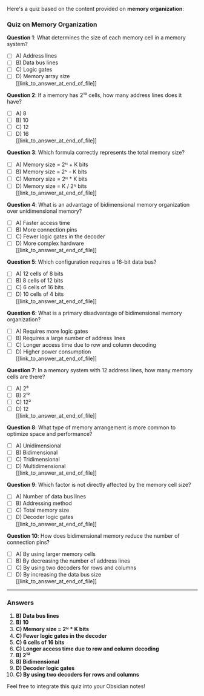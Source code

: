 Here's a quiz based on the content provided on **memory organization**:

### Quiz on Memory Organization

**Question 1**: What determines the size of each memory cell in a memory system?
- [ ] A) Address lines
- [ ] B) Data bus lines
- [ ] C) Logic gates
- [ ] D) Memory array size  
[[link_to_answer_at_end_of_file]]

**Question 2**: If a memory has 2¹⁰ cells, how many address lines does it have?
- [ ] A) 8
- [ ] B) 10
- [ ] C) 12
- [ ] D) 16  
[[link_to_answer_at_end_of_file]]

**Question 3**: Which formula correctly represents the total memory size?
- [ ] A) Memory size = 2ᴺ + K bits
- [ ] B) Memory size = 2ᴺ - K bits
- [ ] C) Memory size = 2ᴺ * K bits
- [ ] D) Memory size = K / 2ᴺ bits  
[[link_to_answer_at_end_of_file]]

**Question 4**: What is an advantage of bidimensional memory organization over unidimensional memory?
- [ ] A) Faster access time
- [ ] B) More connection pins
- [ ] C) Fewer logic gates in the decoder
- [ ] D) More complex hardware  
[[link_to_answer_at_end_of_file]]

**Question 5**: Which configuration requires a 16-bit data bus?
- [ ] A) 12 cells of 8 bits
- [ ] B) 8 cells of 12 bits
- [ ] C) 6 cells of 16 bits
- [ ] D) 10 cells of 4 bits  
[[link_to_answer_at_end_of_file]]

**Question 6**: What is a primary disadvantage of bidimensional memory organization?
- [ ] A) Requires more logic gates
- [ ] B) Requires a large number of address lines
- [ ] C) Longer access time due to row and column decoding
- [ ] D) Higher power consumption  
[[link_to_answer_at_end_of_file]]

**Question 7**: In a memory system with 12 address lines, how many memory cells are there?
- [ ] A) 2⁶
- [ ] B) 2¹²
- [ ] C) 12²
- [ ] D) 12  
[[link_to_answer_at_end_of_file]]

**Question 8**: What type of memory arrangement is more common to optimize space and performance?
- [ ] A) Unidimensional
- [ ] B) Bidimensional
- [ ] C) Tridimensional
- [ ] D) Multidimensional  
[[link_to_answer_at_end_of_file]]

**Question 9**: Which factor is not directly affected by the memory cell size?
- [ ] A) Number of data bus lines
- [ ] B) Addressing method
- [ ] C) Total memory size
- [ ] D) Decoder logic gates  
[[link_to_answer_at_end_of_file]]

**Question 10**: How does bidimensional memory reduce the number of connection pins?
- [ ] A) By using larger memory cells
- [ ] B) By decreasing the number of address lines
- [ ] C) By using two decoders for rows and columns
- [ ] D) By increasing the data bus size  
[[link_to_answer_at_end_of_file]]

---

### Answers
1. **B) Data bus lines**
2. **B) 10**
3. **C) Memory size = 2ᴺ * K bits**
4. **C) Fewer logic gates in the decoder**
5. **C) 6 cells of 16 bits**
6. **C) Longer access time due to row and column decoding**
7. **B) 2¹²**
8. **B) Bidimensional**
9. **D) Decoder logic gates**
10. **C) By using two decoders for rows and columns**

Feel free to integrate this quiz into your Obsidian notes!